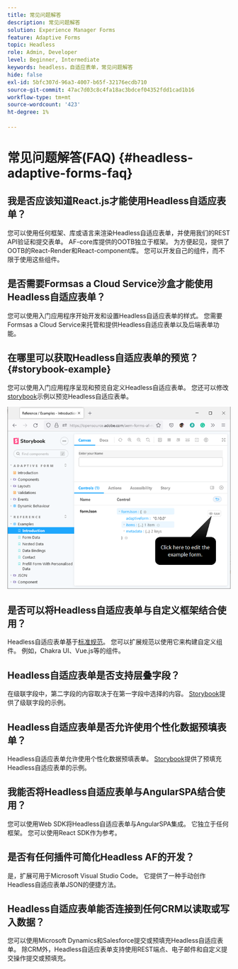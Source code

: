 ```yaml
---
title: 常见问题解答
description: 常见问题解答
solution: Experience Manager Forms
feature: Adaptive Forms
topic: Headless
role: Admin, Developer
level: Beginner, Intermediate
keywords: headless，自适应表单，常见问题解答
hide: false
exl-id: 5bfc307d-96a3-4007-b65f-32176ecdb710
source-git-commit: 47ac7d03c8c4fa18ac3bdcef04352fdd1cad1b16
workflow-type: tm+mt
source-wordcount: '423'
ht-degree: 1%

---
```


# 常见问题解答(FAQ) {#headless-adaptive-forms-faq}

## 我是否应该知道React.js才能使用Headless自适应表单？

您可以使用任何框架、库或语言来渲染Headless自适应表单，并使用我们的REST API验证和提交表单。 AF-core库提供的OOTB独立于框架。 为方便起见，提供了OOTB的React-Render和React-component库。 您可以开发自己的组件，而不限于使用这些组件。

<!-- 
## Did Adobe release a new AEM Archetype for Headless adaptive forms?

You can use Archetype 37 with flag `includeFormsheadless` or later flag to create an AEM project with Headless adaptive forms functionality. 

-->

## 是否需要Formsas a Cloud Service沙盒才能使用Headless自适应表单？

您可以使用入门应用程序开始开发和设置Headless自适应表单的样式。 您需要Formsas a Cloud Service来托管和提供Headless自适应表单以及后端表单功能。

<!-- ## Do I need an archetype project to develop Headless adaptive forms?

You can use the starter app to start developing and styling your Headless adaptive forms. Later on, you can use the 
archetype project to deploy the finished Headless adaptive forms and corresponding custom code, created using starter app, to Forms as a Cloud Service environment. The Forms as a Cloud Service environment helps you test and productionize the forms. -->

## 在哪里可以获取Headless自适应表单的预览？ {#storybook-example}

您可以使用入门应用程序呈现和预览自定义Headless自适应表单。 您还可以修改[storybook](https://opensource.adobe.com/aem-forms-af-runtime/storybook/?path=/story/reference-examples--introduction)示例以预览Headless自适应表单。

![](/help/assets/storybook-example.png)

## 是否可以将Headless自适应表单与自定义框架结合使用？

Headless自适应表单基于[标准规范](/help/assets/Headless-Adaptive-Form-Specification.pdf)。 您可以扩展规范以使用它来构建自定义组件。 例如，Chakra UI、Vue.js等的组件。

## Headless自适应表单是否支持层叠字段？

在级联字段中，第二字段的内容取决于在第一字段中选择的内容。 [Storybook](https://opensource.adobe.com/aem-forms-af-runtime/storybook/?path=/story/adaptive-form-dynamic-behaviour--options&amp;args=formJson.items[0].fieldType：drop-down；formJson.items[0].minimum：！未定义；formJson.items[0].maximum：！未定义；formJson.items[0].label.value：Choose+number+of+options；formJson.items[0].enum[0]：1；formJson.items[0].enum[1]：2；formJson.items[0].enum[2]：3；formJson.items[1].fieldType：down)提供了级联字段的示例。

## Headless自适应表单是否允许使用个性化数据预填表单？

Headless自适应表单允许使用个性化数据预填表单。 [Storybook](https://opensource.adobe.com/aem-forms-af-runtime/storybook/?path=/story/reference-examples--prefill-form-with-personalised-data)提供了预填充Headless自适应表单的示例。

<!-- >
## Can I use existing Adaptive Forms editor to create a Headless adaptive form?

At this moment, you use the Adaptive Form Editor to specify the JSON structure and set submit action for the forms. Support for drag-and-drop components, applying rules using editor, and more editor-related options would be available later in the beta phase. Keep a watch on release notes.  -->

## 我能否将Headless自适应表单与AngularSPA结合使用？

您可以使用Web SDK将Headless自适应表单与AngularSPA集成。 它独立于任何框架。 您可以使用React SDK作为参考。

<!-- ## Should the `-r prerelease` switch be used every time to start the AEM SDK instance or only for the first time?

During the limited release program, use the `-r prerelease` switch every time you start the AEM SDK instance. 

## What is AEM Forms add-on (.far file) and how to install it?

Adobe Experience Manager Forms as a Cloud Service feature archive provides tools to create Headless adaptive forms on the local development environment. To install the feature archive, see [Setup development environment](setup-development-environment.md).

<!-- 
## Where do one get the license.properties file from?

You do not require a license.properties file to run AEM Cloud Service SDK. 

-->

## 是否有任何插件可简化Headless AF的开发？

是，扩展可用于Microsoft Visual Studio Code。 它提供了一种手动创作Headless自适应表单JSON的便捷方法。

## Headless自适应表单能否连接到任何CRM以读取或写入数据？

您可以使用Microsoft Dynamics和Salesforce提交或预填充Headless自适应表单。 除CRM外，Headless自适应表单支持使用REST端点、电子邮件和自定义提交操作提交或预填充。
